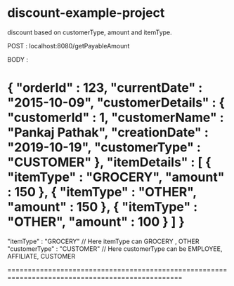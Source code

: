 # discount-example-project
discount based on customerType, amount and itemType.

POST : localhost:8080/getPayableAmount

BODY :

{
	"orderId" : 123,
	"currentDate" : "2015-10-09",
	"customerDetails" : {
		"customerId" : 1,
		"customerName" : "Pankaj Pathak",
		"creationDate" : "2019-10-19",
		"customerType" : "CUSTOMER"
	},
	"itemDetails" : [
		{
			"itemType" : "GROCERY", 
			"amount" : 150
		},
		{
			"itemType" : "OTHER",
			"amount" : 150
		},
		{
			"itemType" : "OTHER",
			"amount" : 100
		}
	]
}
=================================================================================================
"itemType" : "GROCERY" // Here itemType can GROCERY , OTHER
"customerType" : "CUSTOMER" // Here customerType can be EMPLOYEE, AFFILIATE, CUSTOMER

=================================================================================================
